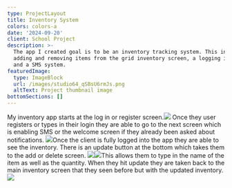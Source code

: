 ```yaml
---
type: ProjectLayout
title: Inventory System
colors: colors-a
date: '2024-09-20'
client: School Project
description: >-
  The app I created goal is to be an inventory tracking system. This includes
  adding and removing items from the grid inventory screen, a logging in system
  and a SMS system.
featuredImage:
  type: ImageBlock
  url: /images/studio64_qSBsU6rmJs.png
  altText: Project thumbnail image
bottomSections: []
---
```

My inventory app starts at the log in or register screen.![](/images/LoginAndRegister.png) Once they user registers or types in their login they are able to go to the next screen which is enabling SMS or the welcome screen if they already been asked about notifications. ![](/images/studio64_EJYgzDvRiG.png)Once the client is fully logged into the app they are able to see the inventory. There is an update button at the bottom which takes them to the add or delete screen. ![](/images/studio64_C2GsKYV7cF.png)![](/images/updatepart.png)This allows them to type in the name of the item as well as the quantity. When they hit update they are taken back to the main inventory screen that they seen before but with the updated inventory. ![](/images/studio64_qSBsU6rmJs.png)
